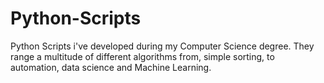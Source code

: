 # Python-Scripts
Python Scripts i've developed during my Computer Science degree. They range a multitude of different algorithms from, simple sorting, to automation, data science and Machine Learning.  
